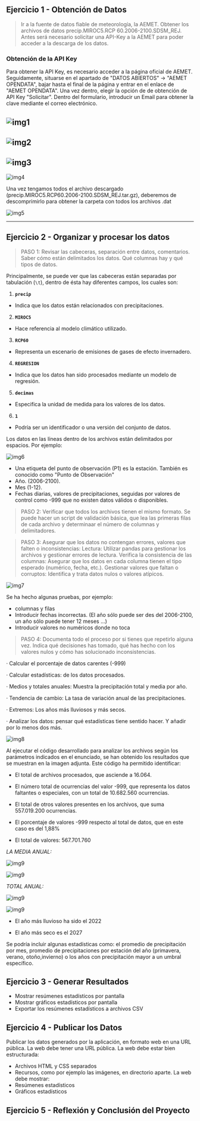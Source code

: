 ## Ejercicio 1 - Obtención de Datos

>Ir a la fuente de datos fiable de meteorología, la AEMET. Obtener los archivos de datos precip.MIROC5.RCP 60.2006-2100.SDSM_REJ. Antes será necesario solicitar una API-Key a la AEMET para poder acceder a la descarga de los datos.

### Obtención de la API Key

Para obtener la API Key, es necesario acceder a la página oficial de AEMET. Seguidamente, situarse en el apartado de "DATOS ABIERTOS" -> "AEMET OPENDATA", bajar hasta el final de la página y entrar en el enlace de "AEMET OPENDATA". Una vez dentro, elegir la opción de de obtención de API Key "Solicitar". Dentro del formulario, introducir un Email para obtener la clave mediante el correo electrónico.

![img1](./img/ej1/img_ej1_1.png)
---
![img2](./img/ej1/img_ej1_2.png)
---
![img3](./img/ej1/img_ej1_3.png)
---
![img4](./img/ej1/img_ej1_4.png)

Una vez tengamos todos el archivo descargado (precip.MIROC5.RCP60.2006-2100.SDSM_REJ.tar.gz), deberemos de descomprimirlo para obtener la carpeta con todos los archivos .dat

![img5](./img/ej1/img_ej1_5.png)

---

## Ejercicio 2 - Organizar y procesar los datos

> PASO 1: Revisar las cabeceras, separación entre datos, comentarios. Saber cómo están delimitados los datos. Qué columnas hay y qué tipos de datos.

Principalmente, se puede ver que las cabeceras están separadas por tabulación (`\t`), dentro de ésta hay diferentes campos, los cuales son:

1. **`precip`**
  - Indica que los datos están relacionados con precipitaciones.

2. **`MIROC5`**
  - Hace referencia al modelo climático utilizado.

3. **`RCP60`**
  - Representa un escenario de emisiones de gases de efecto invernadero.

4. **`REGRESION`**
  - Indica que los datos han sido procesados mediante un modelo de regresión.

5. **`decimas`**
  - Especifica la unidad de medida para los valores de los datos.

6. **`1`**
  - Podría ser un identificador o una versión del conjunto de datos.

Los datos en las líneas dentro de los archivos están delimitados por espacios. Por ejemplo:

![img6](./img/ej2/img_ej2_1.png)

  - Una etiqueta del punto de observación (P1) es la estación. También es conocido como "Punto de Observación"
  - Año. (2006-2100).
  - Mes (1-12).
  - Fechas diarias, valores de precipitaciones, seguidas por valores de control como -999 que no existen datos válidos o disponibles.

> PASO 2: Verificar que todos los archivos tienen el mismo formato. Se puede hacer un script de validación básica, que lea las primeras filas de cada archivo y determinaar el número de columnas y delimitadores.


> PASO 3: Asegurar que los datos no contengan errores, valores que falten o inconsistencias:
Lectura: Utilizar pandas para gestionar los archivos y gestionar errores de lectura.
Verifica la consistencia de las columnas: Asegurar que los datos en cada columna tienen el tipo esperado (numérico, fecha, etc.).
Gestionar valores que faltan o corruptos: Identifica y trata datos nulos o valores atípicos.

![img7](./img/ej2/img_ej2_errores.png)

Se ha hecho algunas pruebas, por ejemplo: 
- columnas y filas
- Introducir fechas incorrectas. (El año sólo puede ser des del 2006-2100, un año sólo puede tener 12 meses ...)
- Introducir valores no numéricos donde no toca

> PASO 4: Documenta todo el proceso por si tienes que repetirlo alguna vez. Indica qué decisiones has tomado, qué has hecho con los valores nulos y cómo has solucionado inconsistencias.

· Calcular el porcentaje de datos carentes (-999)

· Calcular estadísticas: de los datos procesados.

· Medios y totales anuales: Muestra la precipitación total y media por año.

· Tendencia de cambio: La tasa de variación anual de las precipitaciones.

· Extremos: Los años más lluviosos y más secos.

· Analizar los datos: pensar qué estadísticas tiene sentido hacer. Y añadir por lo menos dos más.

![img8](./img/ej2/img_pas4_2.png)

Al ejecutar el código desarrollado para analizar los archivos según los parámetros indicados en el enunciado, se han obtenido los resultados que se muestran en la imagen adjunta. Este código ha permitido identificar:

- El total de archivos procesados, que asciende a 16.064.

- El número total de ocurrencias del valor -999, que representa los datos faltantes o especiales, con un total de 10.682.560 ocurrencias.

- El total de otros valores presentes en los archivos, que suma 557.019.200 ocurrencias.

- El porcentaje de valores -999 respecto al total de datos, que en este caso es del 1,88%

- El total de valores: 567.701.760


_LA MEDIA ANUAL:_ 

![img9](./img/ej2/img_pas4_3.png)

![img9](./img/ej2/img_pas4_4.png)

_TOTAL ANUAL:_

![img9](./img/ej2/img_pas4_5.png)

![img9](./img/ej2/img_pas4_6.png)


- El año más lluvioso ha sido el 2022

- El año más seco es el 2027

Se podría incluir algunas estadísticas como: el promedio de precipitación por mes, promedio de precipitaciones por estación del año (primavera, verano, otoño,invierno) o los años con precipitación mayor a un umbral específico. 

## Ejercicio 3 - Generar Resultados

- Mostrar resúmenes estadísticos por pantalla
- Mostrar gráficos estadísticos por pantalla
- Exportar los resúmenes estadísticos a archivos CSV

## Ejercicio 4 - Publicar los Datos

Publicar los datos generados por la aplicación, en formato web en una URL pública. La web debe tener una URL pública.
La web debe estar bien estructurada:
- Archivos HTML y CSS separados
- Recursos, como por ejemplo las imágenes, en directorio aparte.
La web debe mostrar:
- Resúmenes estadísticos
- Gráficos estadísticos



## Ejercicio 5 - Reflexión y Conclusión del Proyecto 
